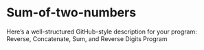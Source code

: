 # Sum-of-two-numbers
 Here’s a well-structured GitHub-style description for your program:  Reverse, Concatenate, Sum, and Reverse Digits Program 
